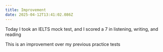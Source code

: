 ```yaml
---
title: Improvement
date: 2025-04-12T13:41:02.086Z
---
```


Today I took an IELTS mock test, and I scored a 7 in listening, writing, and reading

This is an improvement over my previous practice tests
